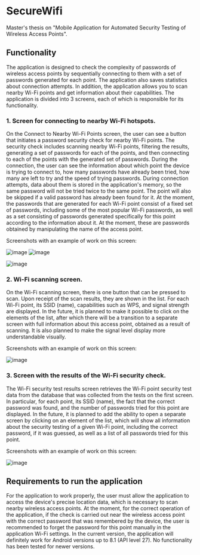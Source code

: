 # SecureWifi
Master's thesis on "Mobile Application for Automated Security Testing of Wireless Access Points".
## Functionality
The application is designed to check the complexity of passwords of wireless access points by sequentially connecting to them with a set of passwords generated for each point. The application also saves statistics about connection attempts. In addition, the application allows you to scan nearby Wi-Fi points and get information about their capabilities. 
The application is divided into 3 screens, each of which is responsible for its functionality.

### 1.	Screen for connecting to nearby Wi-Fi hotspots.
On the Connect to Nearby Wi-Fi Points screen, the user can see a button that initiates a password security check for nearby Wi-Fi points. The security check includes scanning nearby Wi-Fi points, filtering the results, generating a set of passwords for each of the points, and then connecting to each of the points with the generated set of passwords. During the connection, the user can see the information about which point the device is trying to connect to, how many passwords have already been tried, how many are left to try and the speed of trying passwords. During connection attempts, data about them is stored in the application's memory, so the same password will not be tried twice to the same point. The point will also be skipped if a valid password has already been found for it. At the moment, the passwords that are generated for each Wi-Fi point consist of a fixed set of passwords, including some of the most popular Wi-Fi passwords, as well as a set consisting of passwords generated specifically for this point according to the information about it. At the moment, these are passwords obtained by manipulating the name of the access point.

Screenshots with an example of work on this screen:

![image](https://github.com/MaverickBattler/SecureWifi/assets/73700612/9d7ba059-6580-460c-aa22-c80b1976169c)
![image](https://github.com/MaverickBattler/SecureWifi/assets/73700612/31e0c421-fc22-422b-82ad-cc7098f8cbdc)

![image](https://github.com/MaverickBattler/SecureWifi/assets/73700612/c23b3739-f99f-42b3-8f66-2b909f21bde8)

### 2.	Wi-Fi scanning screen.
On the Wi-Fi scanning screen, there is one button that can be pressed to scan. Upon receipt of the scan results, they are shown in the list. For each Wi-Fi point, its SSID (name), capabilities such as WPS, and signal strength are displayed. In the future, it is planned to make it possible to click on the elements of the list, after which there will be a transition to a separate screen with full information about this access point, obtained as a result of scanning. It is also planned to make the signal level display more understandable visually.

Screenshots with an example of work on this screen:

![image](https://github.com/MaverickBattler/SecureWifi/assets/73700612/f5d9d892-1abb-443c-aca2-f5c11f8145b6)

### 3.	Screen with the results of the Wi-Fi security check.
The Wi-Fi security test results screen retrieves the Wi-Fi point security test data from the database that was collected from the tests on the first screen. In particular, for each point, its SSID (name), the fact that the correct password was found, and the number of passwords tried for this point are displayed. In the future, it is planned to add the ability to open a separate screen by clicking on an element of the list, which will show all information about the security testing of a given Wi-Fi point, including the correct password, if it was guessed, as well as a list of all passwords tried for this point.

Screenshots with an example of work on this screen:

![image](https://github.com/MaverickBattler/SecureWifi/assets/73700612/f35d99de-f5bd-42ee-84d2-6451fe33cf8f)

## Requirements to run the application
For the application to work properly, the user must allow the application to access the device's precise location data, which is necessary to scan nearby wireless access points. At the moment, for the correct operation of the application, if the check is carried out near the wireless access point with the correct password that was remembered by the device, the user is recommended to forget the password for this point manually in the application Wi-Fi settings. In the current version, the application will definitely work for Android versions up to 8.1 (API level 27). No functionality has been tested for newer versions.
